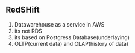 ## RedSHift
   1. Datawarehouse as a service in AWS 
   2. its not RDS 
   3. its based on Postgress Database(underlaying) 
   4. OLTP(current data) and OLAP(history of data) 